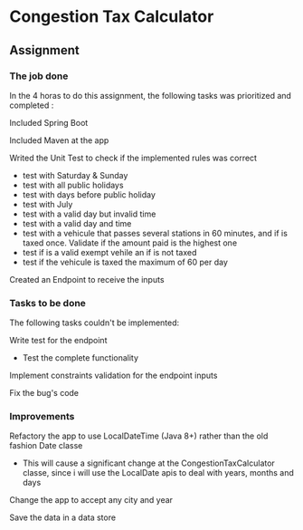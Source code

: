 # Congestion Tax Calculator

## Assignment

### The job done 

In the 4 horas to do this assignment, the following tasks was prioritized and completed :

Included Spring Boot

Included Maven at the app

Writed the Unit Test to check if the implemented rules was correct
    
- test with Saturday & Sunday
- test with all public holidays
- test with days before public holiday
- test with July
- test with a valid day but invalid time
- test with a valid day and time
- test with a vehicule that passes several stations in 60 minutes,
and if is taxed once. Validate if the amount paid is the highest one
- test if is a valid exempt vehile an if is not taxed
- test if the vehicule is taxed the maximum of 60 per day

Created an Endpoint to receive the inputs

### Tasks to be done

The following tasks couldn't be implemented:

Write test for the endpoint
- Test the complete functionality

Implement constraints validation for the endpoint inputs

Fix the bug's code

### Improvements

Refactory the app to use LocalDateTime (Java 8+) rather than the old fashion Date classe
- This will cause a significant change at the  CongestionTaxCalculator classe, 
      since i will use the LocalDate apis to deal with years, months and days

Change the app to accept any city and year

Save the data in a data store


